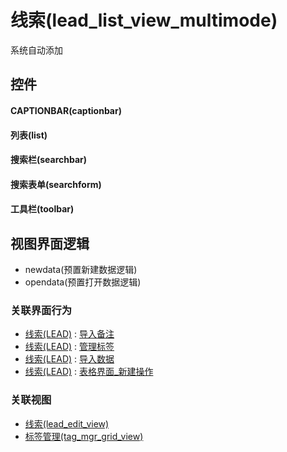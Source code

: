 # 线索(lead_list_view_multimode)  <!-- {docsify-ignore-all} -->


系统自动添加



## 控件
#### CAPTIONBAR(captionbar)
#### 列表(list)
#### 搜索栏(searchbar)
#### 搜索表单(searchform)
#### 工具栏(toolbar)

## 视图界面逻辑
  * newdata(预置新建数据逻辑)
  * opendata(预置打开数据逻辑)


### 关联界面行为
  * [线索(LEAD)](module/crm/lead) : [导入备注](module/crm/lead#界面行为)
  * [线索(LEAD)](module/crm/lead) : [管理标签](module/crm/lead#界面行为)
  * [线索(LEAD)](module/crm/lead) : [导入数据](module/crm/lead#界面行为)
  * [线索(LEAD)](module/crm/lead) : [表格界面_新建操作](module/crm/lead#界面行为)

### 关联视图
  * [线索(lead_edit_view)](app/view/lead_edit_view)
  * [标签管理(tag_mgr_grid_view)](app/view/tag_mgr_grid_view)

<script>
 const { createApp } = Vue
  createApp({
    data() {
      return {

      }
    }
  }).use(ElementPlus).mount('#app')
</script>